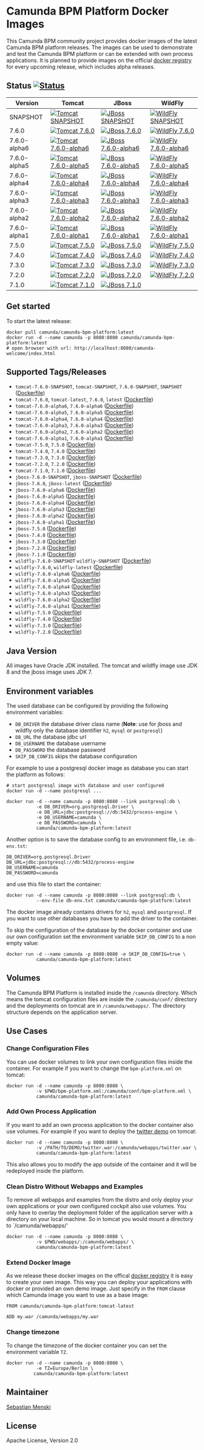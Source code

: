 # Camunda BPM Platform Docker Images

This Camunda BPM community project provides docker images of the latest Camunda
BPM platform releases. The images can be used to demonstrate and test the
Camunda BPM platform or can be extended with own process applications. It is
planned to provide images on the official [docker registry][] for every upcoming
release, which includes alpha releases.

## Status [![Status][status]][travis]

| Version      | Tomcat                                                     | JBoss                                                    | WildFly                                                      |
| ------------ | ---------------------------------------------------------- | -------------------------------------------------------- | ------------------------------------------------------------ |
| SNAPSHOT     | [![Tomcat SNAPSHOT][status-tomcat-snapshot]][travis]       | [![JBoss SNAPSHOT][status-jboss-snapshot]][travis]       | [![WildFly SNAPSHOT][status-wildfly-snapshot]][travis]       |
| 7.6.0        | [![Tomcat 7.6.0][status-tomcat-760]][travis]               | [![JBoss 7.6.0][status-jboss-760]][travis]               | [![WildFly 7.6.0][status-wildfly-760]][travis]               |
| 7.6.0-alpha6 | [![Tomcat 7.6.0-alpha6][status-tomcat-760-alpha6]][travis] | [![JBoss 7.6.0-alpha6][status-jboss-760-alpha6]][travis] | [![WildFly 7.6.0-alpha6][status-wildfly-760-alpha6]][travis] |
| 7.6.0-alpha5 | [![Tomcat 7.6.0-alpha5][status-tomcat-760-alpha5]][travis] | [![JBoss 7.6.0-alpha5][status-jboss-760-alpha5]][travis] | [![WildFly 7.6.0-alpha5][status-wildfly-760-alpha5]][travis] |
| 7.6.0-alpha4 | [![Tomcat 7.6.0-alpha4][status-tomcat-760-alpha4]][travis] | [![JBoss 7.6.0-alpha4][status-jboss-760-alpha4]][travis] | [![WildFly 7.6.0-alpha4][status-wildfly-760-alpha4]][travis] |
| 7.6.0-alpha3 | [![Tomcat 7.6.0-alpha3][status-tomcat-760-alpha3]][travis] | [![JBoss 7.6.0-alpha3][status-jboss-760-alpha3]][travis] | [![WildFly 7.6.0-alpha3][status-wildfly-760-alpha3]][travis] |
| 7.6.0-alpha2 | [![Tomcat 7.6.0-alpha2][status-tomcat-760-alpha2]][travis] | [![JBoss 7.6.0-alpha2][status-jboss-760-alpha2]][travis] | [![WildFly 7.6.0-alpha2][status-wildfly-760-alpha2]][travis] |
| 7.6.0-alpha1 | [![Tomcat 7.6.0-alpha1][status-tomcat-760-alpha1]][travis] | [![JBoss 7.6.0-alpha1][status-jboss-760-alpha1]][travis] | [![WildFly 7.6.0-alpha1][status-wildfly-760-alpha1]][travis] |
| 7.5.0        | [![Tomcat 7.5.0][status-tomcat-750]][travis]               | [![JBoss 7.5.0][status-jboss-750]][travis]               | [![WildFly 7.5.0][status-wildfly-750]][travis]               |
| 7.4.0        | [![Tomcat 7.4.0][status-tomcat-740]][travis]               | [![JBoss 7.4.0][status-jboss-740]][travis]               | [![WildFly 7.4.0][status-wildfly-740]][travis]               |
| 7.3.0        | [![Tomcat 7.3.0][status-tomcat-730]][travis]               | [![JBoss 7.3.0][status-jboss-730]][travis]               | [![WildFly 7.3.0][status-wildfly-730]][travis]               |
| 7.2.0        | [![Tomcat 7.2.0][status-tomcat-720]][travis]               | [![JBoss 7.2.0][status-jboss-720]][travis]               | [![WildFly 7.2.0][status-wildfly-720]][travis]               |
| 7.1.0        | [![Tomcat 7.1.0][status-tomcat-710]][travis]               | [![JBoss 7.1.0][status-jboss-710]][travis]               |                                                              |

## Get started

To start the latest release:

```
docker pull camunda/camunda-bpm-platform:latest
docker run -d --name camunda -p 8080:8080 camunda/camunda-bpm-platform:latest
# open browser with url: http://localhost:8080/camunda-welcome/index.html
```

## Supported Tags/Releases

- `tomcat-7.6.0-SNAPSHOT`, `tomcat-SNAPSHOT`, `7.6.0-SNAPSHOT`, `SNAPSHOT` ([Dockerfile][dockerfile-tomcat-snapshot])
- `tomcat-7.6.0`, `tomcat-latest`, `7.6.0`, `latest` ([Dockerfile][dockerfile-tomcat-760])
- `tomcat-7.6.0-alpha6`, `7.6.0-alpha6` ([Dockerfile][dockerfile-tomcat-760-alpha6])
- `tomcat-7.6.0-alpha5`, `7.6.0-alpha5` ([Dockerfile][dockerfile-tomcat-760-alpha5])
- `tomcat-7.6.0-alpha4`, `7.6.0-alpha4` ([Dockerfile][dockerfile-tomcat-760-alpha4])
- `tomcat-7.6.0-alpha3`, `7.6.0-alpha3` ([Dockerfile][dockerfile-tomcat-760-alpha3])
- `tomcat-7.6.0-alpha2`, `7.6.0-alpha2` ([Dockerfile][dockerfile-tomcat-760-alpha2])
- `tomcat-7.6.0-alpha1`, `7.6.0-alpha1` ([Dockerfile][dockerfile-tomcat-760-alpha1])
- `tomcat-7.5.0`, `7.5.0` ([Dockerfile][dockerfile-tomcat-750])
- `tomcat-7.4.0`, `7.4.0` ([Dockerfile][dockerfile-tomcat-740])
- `tomcat-7.3.0`, `7.3.0` ([Dockerfile][dockerfile-tomcat-730])
- `tomcat-7.2.0`, `7.2.0` ([Dockerfile][dockerfile-tomcat-720])
- `tomcat-7.1.0`, `7.1.0` ([Dockerfile][dockerfile-tomcat-710])
- `jboss-7.6.0-SNAPSHOT`, `jboss-SNAPSHOT` ([Dockerfile][dockerfile-jboss-snapshot])
- `jboss-7.6.0`, `jboss-latest` ([Dockerfile][dockerfile-jboss-760])
- `jboss-7.6.0-alpha6` ([Dockerfile][dockerfile-jboss-760-alpha6])
- `jboss-7.6.0-alpha5` ([Dockerfile][dockerfile-jboss-760-alpha5])
- `jboss-7.6.0-alpha4` ([Dockerfile][dockerfile-jboss-760-alpha4])
- `jboss-7.6.0-alpha3` ([Dockerfile][dockerfile-jboss-760-alpha3])
- `jboss-7.6.0-alpha2` ([Dockerfile][dockerfile-jboss-760-alpha2])
- `jboss-7.6.0-alpha1` ([Dockerfile][dockerfile-jboss-760-alpha1])
- `jboss-7.5.0` ([Dockerfile][dockerfile-jboss-750])
- `jboss-7.4.0` ([Dockerfile][dockerfile-jboss-740])
- `jboss-7.3.0` ([Dockerfile][dockerfile-jboss-730])
- `jboss-7.2.0` ([Dockerfile][dockerfile-jboss-720])
- `jboss-7.1.0` ([Dockerfile][dockerfile-jboss-710])
- `wildfly-7.6.0-SNAPSHOT` `wildfly-SNAPSHOT` ([Dockerfile][dockerfile-wildfly-snapshot])
- `wildfly-7.6.0`, `wildfly-latest` ([Dockerfile][dockerfile-wildfly-760])
- `wildfly-7.6.0-alpha6` ([Dockerfile][dockerfile-wildfly-760-alpha6])
- `wildfly-7.6.0-alpha5` ([Dockerfile][dockerfile-wildfly-760-alpha5])
- `wildfly-7.6.0-alpha4` ([Dockerfile][dockerfile-wildfly-760-alpha4])
- `wildfly-7.6.0-alpha3` ([Dockerfile][dockerfile-wildfly-760-alpha3])
- `wildfly-7.6.0-alpha2` ([Dockerfile][dockerfile-wildfly-760-alpha2])
- `wildfly-7.6.0-alpha1` ([Dockerfile][dockerfile-wildfly-760-alpha1])
- `wildfly-7.5.0` ([Dockerfile][dockerfile-wildfly-750])
- `wildfly-7.4.0` ([Dockerfile][dockerfile-wildfly-740])
- `wildfly-7.3.0` ([Dockerfile][dockerfile-wildfly-730])
- `wildfly-7.2.0` ([Dockerfile][dockerfile-wildfly-720])

## Java Version

All images have Oracle JDK installed. The tomcat and wildfly image use
JDK 8 and the jboss image uses JDK 7.


## Environment variables

The used database can be configured by providing the following environment
variables:

- `DB_DRIVER` the database driver class name (**Note**: use for jboss and wildfly only
  the database identifier `h2`, `mysql` or `postgresql`)
- `DB_URL` the database jdbc url
- `DB_USERNAME` the database username
- `DB_PASSWORD` the database password
- `SKIP_DB_CONFIG` skips the database configuration

For example to use a postgresql docker image as database you can start the
platform as follows:

```
# start postgresql image with database and user configured
docker run -d --name postgresql ...

docker run -d --name camunda -p 8080:8080 --link postgresql:db \
           -e DB_DRIVER=org.postgresql.Driver \
           -e DB_URL=jdbc:postgresql://db:5432/process-engine \
           -e DB_USERNAME=camunda \
           -e DB_PASSWORD=camunda \
           camunda/camunda-bpm-platform:latest
```

Another option is to save the database config to an environment file, i.e.
`db-env.txt`:

```
DB_DRIVER=org.postgresql.Driver
DB_URL=jdbc:postgresql://db:5432/process-engine
DB_USERNAME=camunda
DB_PASSWORD=camunda
```

and use this file to start the container:

```
docker run -d --name camunda -p 8080:8080 --link postgresql:db \
           --env-file db-env.txt camunda/camunda-bpm-platform:latest
```

The docker image already contains drivers for `h2`, `mysql` and `postgresql`.
If you want to use other databases you have to add the driver to the container.

To skip the configuration of the database by the docker container and use our
own configuration set the environment variable `SKIP_DB_CONFIG` to a non
empty value:

```
docker run -d --name camunda -p 8080:8080 -e SKIP_DB_CONFIG=true \
           camunda/camunda-bpm-platform:latest
```


## Volumes

The Camunda BPM Platform is installed inside the `/camunda` directory. Which
means the tomcat configuration files are inside the `/camunda/conf/` directory
and the deployments on tomcat are in `/camunda/webapps/`. The directory
structure depends on the application server.

## Use Cases


### Change Configuration Files

You can use docker volumes to link your own configuration files inside the
container.  For example if you want to change the `bpm-platform.xml` on tomcat:

```
docker run -d --name camunda -p 8080:8080 \
           -v $PWD/bpm-platform.xml:/camunda/conf/bpm-platform.xml \
           camunda/camunda-bpm-platform:latest

```


### Add Own Process Application

If you want to add an own process application to the docker container also use
volumes. For example if you want to deploy the [twitter demo][] on tomcat:

```
docker run -d --name camunda -p 8080:8080 \
           -v /PATH/TO/DEMO/twitter.war:/camunda/webapps/twitter.war \
           camunda/camunda-bpm-platform:latest
```

This also allows you to modify the app outside of the container and it will
be redeployed inside the platform.


### Clean Distro Without Webapps and Examples

To remove all webapps and examples from the distro and only deploy your
own applications or your own configured cockpit also use volumes. You
only have to overlay the deployment folder of the application server with
a directory on your local machine. So in tomcat you would mount a directory
to `/camunda/webapps/'

```
docker run -d --name camunda -p 8080:8080 \
           -v $PWD/webapps/:/camunda/webapps/ \
           camunda/camunda-bpm-platform:latest
```


### Extend Docker Image

As we release these docker images on the offical [docker registry][] it is
easy to create your own image. This way you can deploy your applications
with docker or provided an own demo image. Just specify in the `FROM`
clause which Camunda image you want to use as a base image:

```
FROM camunda/camunda-bpm-platform:tomcat-latest

ADD my.war /camunda/webapps/my.war
```


### Change timezone

To change the timezone of the docker container you can set the environment variable `TZ`.

```
docker run -d --name camunda -p 8080:8080 \
           -e TZ=Europe/Berlin \
          camunda/camunda-bpm-platform:latest
```

## Maintainer

[Sebastian Menski][]


## License

Apache License, Version 2.0


[Sebastian Menski]: https://github.com/menski
[twitter demo]: https://github.com/camunda/camunda-consulting/tree/master/showcases/twitter
[docker registry]: https://registry.hub.docker.com/u/camunda/camunda-bpm-platform/

[dockerfile-tomcat-710]: https://github.com/camunda/docker-camunda-bpm-platform/blob/tomcat-7.1.0/Dockerfile
[dockerfile-jboss-710]: https://github.com/camunda/docker-camunda-bpm-platform/blob/jboss-7.1.0/Dockerfile
[dockerfile-tomcat-720]: https://github.com/camunda/docker-camunda-bpm-platform/blob/tomcat-7.2.0/Dockerfile
[dockerfile-jboss-720]: https://github.com/camunda/docker-camunda-bpm-platform/blob/jboss-7.2.0/Dockerfile
[dockerfile-wildfly-720]: https://github.com/camunda/docker-camunda-bpm-platform/blob/wildfly-7.2.0/Dockerfile
[dockerfile-tomcat-730]: https://github.com/camunda/docker-camunda-bpm-platform/blob/tomcat-7.3.0/Dockerfile
[dockerfile-jboss-730]: https://github.com/camunda/docker-camunda-bpm-platform/blob/jboss-7.3.0/Dockerfile
[dockerfile-wildfly-730]: https://github.com/camunda/docker-camunda-bpm-platform/blob/wildfly-7.3.0/Dockerfile
[dockerfile-tomcat-740]: https://github.com/camunda/docker-camunda-bpm-platform/blob/tomcat-7.4.0/Dockerfile
[dockerfile-jboss-740]: https://github.com/camunda/docker-camunda-bpm-platform/blob/jboss-7.4.0/Dockerfile
[dockerfile-wildfly-740]: https://github.com/camunda/docker-camunda-bpm-platform/blob/wildfly-7.4.0/Dockerfile
[dockerfile-tomcat-750]: https://github.com/camunda/docker-camunda-bpm-platform/blob/tomcat-7.5.0/Dockerfile
[dockerfile-jboss-750]: https://github.com/camunda/docker-camunda-bpm-platform/blob/jboss-7.5.0/Dockerfile
[dockerfile-wildfly-750]: https://github.com/camunda/docker-camunda-bpm-platform/blob/wildfly-7.5.0/Dockerfile
[dockerfile-tomcat-760-alpha1]: https://github.com/camunda/docker-camunda-bpm-platform/blob/tomcat-7.6.0-alpha1/Dockerfile
[dockerfile-jboss-760-alpha1]: https://github.com/camunda/docker-camunda-bpm-platform/blob/jboss-7.6.0-alpha1/Dockerfile
[dockerfile-wildfly-760-alpha1]: https://github.com/camunda/docker-camunda-bpm-platform/blob/wildfly-7.6.0-alpha1/Dockerfile
[dockerfile-tomcat-760-alpha2]: https://github.com/camunda/docker-camunda-bpm-platform/blob/tomcat-7.6.0-alpha2/Dockerfile
[dockerfile-jboss-760-alpha2]: https://github.com/camunda/docker-camunda-bpm-platform/blob/jboss-7.6.0-alpha2/Dockerfile
[dockerfile-wildfly-760-alpha2]: https://github.com/camunda/docker-camunda-bpm-platform/blob/wildfly-7.6.0-alpha2/Dockerfile
[dockerfile-tomcat-760-alpha3]: https://github.com/camunda/docker-camunda-bpm-platform/blob/tomcat-7.6.0-alpha3/Dockerfile
[dockerfile-jboss-760-alpha3]: https://github.com/camunda/docker-camunda-bpm-platform/blob/jboss-7.6.0-alpha3/Dockerfile
[dockerfile-wildfly-760-alpha3]: https://github.com/camunda/docker-camunda-bpm-platform/blob/wildfly-7.6.0-alpha3/Dockerfile
[dockerfile-tomcat-760-alpha4]: https://github.com/camunda/docker-camunda-bpm-platform/blob/tomcat-7.6.0-alpha4/Dockerfile
[dockerfile-jboss-760-alpha4]: https://github.com/camunda/docker-camunda-bpm-platform/blob/jboss-7.6.0-alpha4/Dockerfile
[dockerfile-wildfly-760-alpha4]: https://github.com/camunda/docker-camunda-bpm-platform/blob/wildfly-7.6.0-alpha4/Dockerfile
[dockerfile-tomcat-760-alpha5]: https://github.com/camunda/docker-camunda-bpm-platform/blob/tomcat-7.6.0-alpha5/Dockerfile
[dockerfile-jboss-760-alpha5]: https://github.com/camunda/docker-camunda-bpm-platform/blob/jboss-7.6.0-alpha5/Dockerfile
[dockerfile-wildfly-760-alpha5]: https://github.com/camunda/docker-camunda-bpm-platform/blob/wildfly-7.6.0-alpha5/Dockerfile
[dockerfile-tomcat-760-alpha6]: https://github.com/camunda/docker-camunda-bpm-platform/blob/tomcat-7.6.0-alpha6/Dockerfile
[dockerfile-jboss-760-alpha6]: https://github.com/camunda/docker-camunda-bpm-platform/blob/jboss-7.6.0-alpha6/Dockerfile
[dockerfile-wildfly-760-alpha6]: https://github.com/camunda/docker-camunda-bpm-platform/blob/wildfly-7.6.0-alpha6/Dockerfile
[dockerfile-tomcat-760]: https://github.com/camunda/docker-camunda-bpm-platform/blob/master/Dockerfile
[dockerfile-jboss-760]: https://github.com/camunda/docker-camunda-bpm-platform/blob/jboss-7.6.0/Dockerfile
[dockerfile-wildfly-760]: https://github.com/camunda/docker-camunda-bpm-platform/blob/wildfly-7.6.0/Dockerfile

[dockerfile-tomcat-snapshot]: https://github.com/camunda/docker-camunda-bpm-platform/blob/tomcat-SNAPSHOT/Dockerfile
[dockerfile-jboss-snapshot]: https://github.com/camunda/docker-camunda-bpm-platform/blob/jboss-SNAPSHOT/Dockerfile
[dockerfile-wildfly-snapshot]: https://github.com/camunda/docker-camunda-bpm-platform/blob/wildfly-SNAPSHOT/Dockerfile

[travis]: https://travis-ci.org/camunda/docker-camunda-bpm-platform

[status]: https://travis-ci.org/camunda/docker-camunda-bpm-platform.svg?branch=master
[status-tomcat-710]: https://travis-ci.org/camunda/docker-camunda-bpm-platform.svg?branch=tomcat-7.1.0
[status-jboss-710]: https://travis-ci.org/camunda/docker-camunda-bpm-platform.svg?branch=jboss-7.1.0
[status-tomcat-720]: https://travis-ci.org/camunda/docker-camunda-bpm-platform.svg?branch=tomcat-7.2.0
[status-jboss-720]: https://travis-ci.org/camunda/docker-camunda-bpm-platform.svg?branch=jboss-7.2.0
[status-wildfly-720]: https://travis-ci.org/camunda/docker-camunda-bpm-platform.svg?branch=wildfly-7.2.0
[status-tomcat-730]: https://travis-ci.org/camunda/docker-camunda-bpm-platform.svg?branch=tomcat-7.3.0
[status-jboss-730]: https://travis-ci.org/camunda/docker-camunda-bpm-platform.svg?branch=jboss-7.3.0
[status-wildfly-730]: https://travis-ci.org/camunda/docker-camunda-bpm-platform.svg?branch=wildfly-7.3.0
[status-tomcat-740]: https://travis-ci.org/camunda/docker-camunda-bpm-platform.svg?branch=tomcat-7.4.0
[status-jboss-740]: https://travis-ci.org/camunda/docker-camunda-bpm-platform.svg?branch=jboss-7.4.0
[status-wildfly-740]: https://travis-ci.org/camunda/docker-camunda-bpm-platform.svg?branch=wildfly-7.4.0
[status-tomcat-750]: https://travis-ci.org/camunda/docker-camunda-bpm-platform.svg?branch=tomcat-7.5.0
[status-jboss-750]: https://travis-ci.org/camunda/docker-camunda-bpm-platform.svg?branch=jboss-7.5.0
[status-wildfly-750]: https://travis-ci.org/camunda/docker-camunda-bpm-platform.svg?branch=wildfly-7.5.0
[status-tomcat-760-alpha1]: https://travis-ci.org/camunda/docker-camunda-bpm-platform.svg?branch=tomcat-7.6.0-alpha1
[status-jboss-760-alpha1]: https://travis-ci.org/camunda/docker-camunda-bpm-platform.svg?branch=jboss-7.6.0-alpha1
[status-wildfly-760-alpha1]: https://travis-ci.org/camunda/docker-camunda-bpm-platform.svg?branch=wildfly-7.6.0-alpha1
[status-tomcat-760-alpha2]: https://travis-ci.org/camunda/docker-camunda-bpm-platform.svg?branch=tomcat-7.6.0-alpha2
[status-jboss-760-alpha2]: https://travis-ci.org/camunda/docker-camunda-bpm-platform.svg?branch=jboss-7.6.0-alpha2
[status-wildfly-760-alpha2]: https://travis-ci.org/camunda/docker-camunda-bpm-platform.svg?branch=wildfly-7.6.0-alpha2
[status-tomcat-760-alpha3]: https://travis-ci.org/camunda/docker-camunda-bpm-platform.svg?branch=tomcat-7.6.0-alpha3
[status-jboss-760-alpha3]: https://travis-ci.org/camunda/docker-camunda-bpm-platform.svg?branch=jboss-7.6.0-alpha3
[status-wildfly-760-alpha3]: https://travis-ci.org/camunda/docker-camunda-bpm-platform.svg?branch=wildfly-7.6.0-alpha3
[status-tomcat-760-alpha4]: https://travis-ci.org/camunda/docker-camunda-bpm-platform.svg?branch=tomcat-7.6.0-alpha4
[status-jboss-760-alpha4]: https://travis-ci.org/camunda/docker-camunda-bpm-platform.svg?branch=jboss-7.6.0-alpha4
[status-wildfly-760-alpha4]: https://travis-ci.org/camunda/docker-camunda-bpm-platform.svg?branch=wildfly-7.6.0-alpha4
[status-tomcat-760-alpha5]: https://travis-ci.org/camunda/docker-camunda-bpm-platform.svg?branch=tomcat-7.6.0-alpha5
[status-jboss-760-alpha5]: https://travis-ci.org/camunda/docker-camunda-bpm-platform.svg?branch=jboss-7.6.0-alpha5
[status-wildfly-760-alpha5]: https://travis-ci.org/camunda/docker-camunda-bpm-platform.svg?branch=wildfly-7.6.0-alpha5
[status-tomcat-760-alpha6]: https://travis-ci.org/camunda/docker-camunda-bpm-platform.svg?branch=tomcat-7.6.0-alpha6
[status-jboss-760-alpha6]: https://travis-ci.org/camunda/docker-camunda-bpm-platform.svg?branch=jboss-7.6.0-alpha6
[status-wildfly-760-alpha6]: https://travis-ci.org/camunda/docker-camunda-bpm-platform.svg?branch=wildfly-7.6.0-alpha6
[status-tomcat-760]: https://travis-ci.org/camunda/docker-camunda-bpm-platform.svg?branch=master
[status-jboss-760]: https://travis-ci.org/camunda/docker-camunda-bpm-platform.svg?branch=jboss-7.6.0
[status-wildfly-760]: https://travis-ci.org/camunda/docker-camunda-bpm-platform.svg?branch=wildfly-7.6.0


[status-tomcat-snapshot]: https://travis-ci.org/camunda/docker-camunda-bpm-platform.svg?branch=tomcat-SNAPSHOT
[status-jboss-snapshot]: https://travis-ci.org/camunda/docker-camunda-bpm-platform.svg?branch=jboss-SNAPSHOT
[status-wildfly-snapshot]: https://travis-ci.org/camunda/docker-camunda-bpm-platform.svg?branch=wildfly-SNAPSHOT
